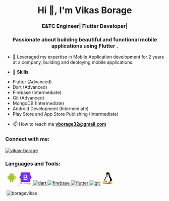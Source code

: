 
<html lang="en">
<head>
    <meta charset="UTF-8">
    <meta name="viewport" content="width=device-width, initial-scale=1.0">
    <title>My Website</title>
    <link rel="icon" href="images/favicon.jpg" type="image/jpg">
    
</head>
<body>
<h1 align="center">Hi 👋, I'm Vikas Borage</h1>
<h3 align="center">E&TC Engineer| Flutter Developer|</h3>
<h3 align="center">Passionate about building beautiful and functional mobile applications using Flutter .</h3>

- 🌱 Leveraged my expertise in Mobile Application development for 2 years at a company, building and deploying mobile applications.

- 💬 **Skills**

* Flutter (Advanced)
* Dart (Advanced)
* Firebase (Intermediate)
* Git (Advanced)
* MongoDB (Intermediate)
* Android Development (Intermediate)
* Play Store and App Store Publishing (Intermediate)

- 📫 How to reach me **vborage32@gmail.com**

<h3 align="left">Connect with me:</h3>
<p align="left">
<a href="https://linkedin.com/in/vikas-borage" target="blank"><img align="center" src="https://raw.githubusercontent.com/rahuldkjain/github-profile-readme-generator/master/src/images/icons/Social/linked-in-alt.svg" alt="vikas-borage" height="30" width="40" /></a>
</p>

<h3 align="left">Languages and Tools:</h3>
<p align="left"> <a href="https://developer.android.com" target="_blank" rel="noreferrer"> <img src="https://raw.githubusercontent.com/devicons/devicon/master/icons/android/android-original-wordmark.svg" alt="android" width="40" height="40"/> </a> <a href="https://getbootstrap.com" target="_blank" rel="noreferrer"> <img src="https://raw.githubusercontent.com/devicons/devicon/master/icons/bootstrap/bootstrap-plain-wordmark.svg" alt="bootstrap" width="40" height="40"/> </a> <a href="https://dart.dev" target="_blank" rel="noreferrer"> <img src="https://www.vectorlogo.zone/logos/dartlang/dartlang-icon.svg" alt="dart" width="40" height="40"/> </a> <a href="https://firebase.google.com/" target="_blank" rel="noreferrer"> <img src="https://www.vectorlogo.zone/logos/firebase/firebase-icon.svg" alt="firebase" width="40" height="40"/> </a> <a href="https://flutter.dev" target="_blank" rel="noreferrer"> <img src="https://www.vectorlogo.zone/logos/flutterio/flutterio-icon.svg" alt="flutter" width="40" height="40"/> </a> <a href="https://git-scm.com/" target="_blank" rel="noreferrer"> <img src="https://www.vectorlogo.zone/logos/git-scm/git-scm-icon.svg" alt="git" width="40" height="40"/> </a> <a href="https://www.linux.org/" target="_blank" rel="noreferrer"> <img src="https://raw.githubusercontent.com/devicons/devicon/master/icons/linux/linux-original.svg" alt="linux" width="40" height="40"/> </a> </p>

<p>&nbsp;<img align="center" src="https://github-readme-stats.vercel.app/api?username=boragevikas&show_icons=true&locale=en" alt="boragevikas" /></p>

</body>
</html>

